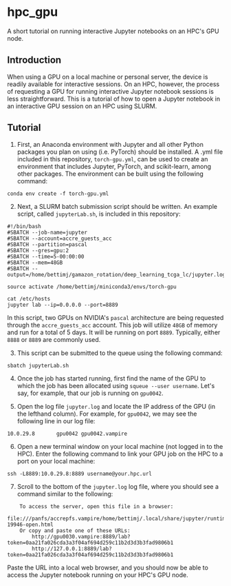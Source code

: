 # hpc_gpu
A short tutorial on running interactive Jupyter notebooks on an HPC's GPU node.

## Introduction
When using a GPU on a local machine or personal server, the device is readily available for interactive sessions. On an HPC, however, the process of requesting a GPU for running interactive Jupyter notebook sessions is less straightforward. This is a tutorial of how to open a Jupyter notebook in an interactive GPU session on an HPC using SLURM.

## Tutorial
1. First, an Anaconda environment with Jupyter and all other Python packages you plan on using (i.e. PyTorch) should be installed. A .yml file included in this repository, ```torch-gpu.yml```, can be used to create an environment that includes Jupyter, PyTorch, and scikit-learn, among other packages. The environment can be built using the following command:
```
conda env create -f torch-gpu.yml
```

2. Next, a SLURM batch submission script should be written. An example script, called ```jupyterLab.sh```, is included in this repository:
```
#!/bin/bash
#SBATCH --job-name=jupyter
#SBATCH --account=accre_guests_acc
#SBATCH --partition=pascal
#SBATCH --gres=gpu:2
#SBATCH --time=5-00:00:00
#SBATCH --mem=48GB
#SBATCH --output=/home/bettimj/gamazon_rotation/deep_learning_tcga_lc/jupyter.log

source activate /home/bettimj/miniconda3/envs/torch-gpu

cat /etc/hosts
jupyter lab --ip=0.0.0.0 --port=8889
```
In this script, two GPUs on NVIDIA's ```pascal``` architecture are being requested through the ```accre_guests_acc``` account. This job will utilize ```48GB``` of memory and run for a total of 5 days. It will be running on port ```8889```. Typically, either ```8888``` or ```8889``` are commonly used.

3. This script can be submitted to the queue using the following command:
```
sbatch jupyterLab.sh
```

4. Once the job has started running, first find the name of the GPU to which the job has been allocated using ```squeue --user username```. Let's say, for example, that our job is running on ```gpu0042```.

5. Open the log file ```jupyter.log``` and locate the IP address of the GPU (in the lefthand column). For example, for ```gpu0042```, we may see the following line in our log file:
```
10.0.29.8       gpu0042 gpu0042.vampire
```

6. Open a new terminal window on your local machine (not logged in to the HPC). Enter the following command to link your GPU job on the HPC to a port on your local machine:
```
ssh -L8889:10.0.29.8:8889 username@your.hpc.url
```

7. Scroll to the bottom of the ```jupyter.log``` log file, where you should see a command similar to the following:
```
    To access the server, open this file in a browser:
        file:///panfs/accrepfs.vampire/home/bettimj/.local/share/jupyter/runtime/jpserver-19946-open.html
    Or copy and paste one of these URLs:
        http://gpu0030.vampire:8889/lab?token=0aa21fa026cda3a3f04af694d259c11b2d3d3b3fad9806b1
        http://127.0.0.1:8889/lab?token=0aa21fa026cda3a3f04af694d259c11b2d3d3b3fad9806b1
```

Paste the URL into a local web browser, and you should now be able to access the Jupyter notebook running on your HPC's GPU node.